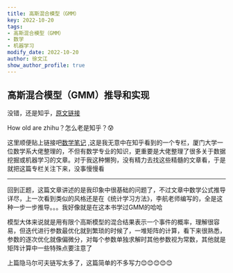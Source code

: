 ```yaml
---
title: 高斯混合模型（GMM）
key: 2022-10-20
tags: 
- 高斯混合模型（GMM） 
- 数学
- 机器学习
modify_date: 2022-10-20
author: 徐文江
show_author_profile: true
---
```





## 高斯混合模型（GMM）推导和实现          

没错，还是知乎，[原文链接](https://zhuanlan.zhihu.com/p/85338773)             

How old are zhihu？怎么老是知乎？:cold_sweat:       
<!--more-->     
这里顺便贴上链接吧[数学笔记](https://zhuanlan.zhihu.com/p/28617379) ,这是我无意中在知乎看到的一个专栏，厦门大学一位数学系大佬整理的，不但有数学专业的知识，更重要是大佬整理了很多关于数据挖掘或机器学习的文章。对于我这种懒狗，没有精力去找这些精髓的文章看，于是就把这篇专栏关注下来，没事慢慢看          

------------

回到正题，这篇文章讲述的是我印象中很基础的问题了，不过文章中数学公式推导详尽，上一次看到类似的风格还是在《统计学习方法》，李航老师编写的，全是这种一步一步推导。。。我好像就是在这本书学过GMM的哈哈         

模型大体来说就是用有限个高斯模型的混合结果表示一个事件的概率，理解很容易，但迭代进行参数最优化就到繁琐的时候了，一堆矩阵的计算，看下来很熟悉，参数的逐次优化就像偏微分，对每个参数单独求解时其他参数视为常数，其他就是矩阵计算中一些特殊点要注意了       

上篇隐马尔可夫链写太多了，这篇简单的不多写力:blush::blush::blush::blush::blush:
